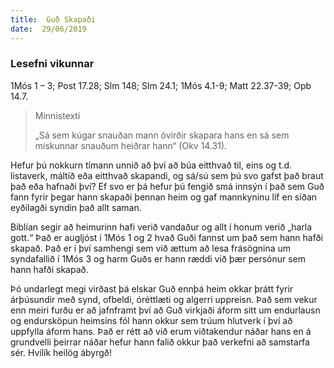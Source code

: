 ```yaml
---
title:  Guð Skapaði
date:  29/06/2019
---
```


### Lesefni vikunnar
1Mós 1 – 3; Post 17.28; Slm 148; Slm 24.1; 1Mós 4.1-9; Matt 22.37-39; Opb 14.7.

> <p>Minnistexti</p>
> „Sá sem kúgar snauðan mann óvirðir skapara hans en sá sem miskunnar snauðum heiðrar hann“ (Okv 14.31).

Hefur þú nokkurn tímann unnið að því að búa eitthvað til, eins og t.d. listaverk, máltíð eða eitthvað skapandi, og sá/sú sem þú svo gafst það braut það eða hafnaði því? Ef svo er þá hefur þú fengið smá innsýn í það sem Guð fann fyrir þegar hann skapaði þennan heim og gaf mannkyninu líf en síðan eyðilagði syndin það allt saman.

Biblían segir að heimurinn hafi verið vandaður og allt í honum verið „harla gott.“ Það er augljóst í 1Mós 1 og 2 hvað Guði fannst um það sem hann hafði skapað. Það er í því samhengi sem við ættum að lesa frásögnina um syndafallið í 1Mós 3 og harm Guðs er hann ræddi við þær persónur sem hann hafði skapað.

Þó undarlegt megi virðast þá elskar Guð ennþá heim okkar þrátt fyrir árþúsundir með synd, ofbeldi, óréttlæti og algerri uppreisn. Það sem vekur enn meiri furðu er að jafnframt því að Guð virkjaði áform sitt um endurlausn og endursköpun heimsins fól hann okkur sem trúum hlutverk í því að uppfylla áform hans. Það er rétt að við erum viðtakendur náðar hans en á grundvelli þeirrar náðar hefur hann falið okkur það verkefni að samstarfa sér. Hvílík heilög ábyrgð!